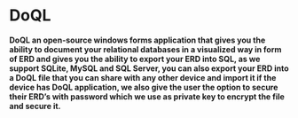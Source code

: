 # DoQL

**DoQL an open-source windows forms application that gives you the ability to document your relational databases in a visualized way in form of ERD and gives you the ability to export your ERD into SQL, as we support SQLite, MySQL and SQL Server, you can also export your ERD into a DoQL file that you can share with any other device and import it if the device has DoQL application, we also give the user the option to secure their ERD’s with password which we use as private key to encrypt the file and secure it.**
